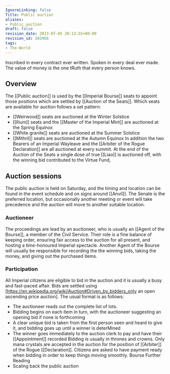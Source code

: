 ```yaml
---
IgnoreLinking: false
Title: Public auction
aliases:
- Public_auction
draft: false
revision_date: 2023-07-05 20:13:55+00:00
revision_id: 102966
tags:
- The-World
---
```


Inscribed in every contract ever written. Spoken in every deal ever made. The value of money is the one tRuth that every person knows. 
## Overview
The [[Public auction]] is used by the [[Imperial Bourse]] seats to appoint those positions which are settled by [[Auction of the Seats]].
Which seats are available for auction follows a set pattern:
* [[Weirwood]] seats are auctioned at the Winter Solstice
* [[Ilium]] seats and the [[Master of the Imperial Mint]] are auctioned at the Spring Equinox
* [[White granite]] seats are auctioned at the Summer Solstice
* [[Mithril]] seats are auctioned at the Autumn Equinox
In addition the two Bearers of an Imperial Wayleave and the [[Arbiter of the Rogue Declaration]] are all auctioned at every summit.
At the end of the Auction of the Seats a single dose of true [[Liao]] is auctioned off, with the winning bid contributed to the Virtue Fund,
## Auction sessions
The public auction is held on Saturday, and the timing and location can be found in the event schedule and on signs around [[Anvil]]. The Senate is the preferred location, but occasionally another meeting or event will take precedence and the auction will move to another suitable location.
### Auctioneer
The proceedings are lead by an auctioneer, who is usually an [[Agent of the Bourse]], a member of the Civil Service. Their role is a fine balance of keeping order, ensuring fair access to the auction for all present, and hosting a time-honoured Imperial spectacle.
Another Agent of the Bourse will usually be responsible for recording the the winning bids, taking the money, and giving out the purchased items.
### Participation
All Imperial citizens are eligible to bid in the auction and it is usually a busy and fast-paced affair. Bids are settled using [https://en.wikipedia.org/wiki/Auction#Driven_by_bidders_only an open ascending price auction].
The usual format is as follows:
* The auctioneer reads out the complete list of lots.
* Bidding begins on each item in turn, with the auctioneer suggesting an opening bid if none is forthcoming
* A clear unique bid is taken from the first person seen and heard to give it, and bidding goes up until a winner is deterMined
* The winner goes immediately to the auction clerk to pay and have their [[Appointment]] recorded
Bidding is usually in thrones and crowns. Only mana crystals are accepted in the auction for the position of [[Arbiter]] of the Rogue [[Declaration]]. Citizens are asked to have payment ready when bidding in order to keep things moving smoothly.
Bourse Further Reading
* Scaling back the public auction